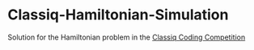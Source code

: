 # Classiq-Hamiltonian-Simulation

Solution for the Hamiltonian problem in the [Classiq Coding Competition](https://www.classiq.io/competition)
